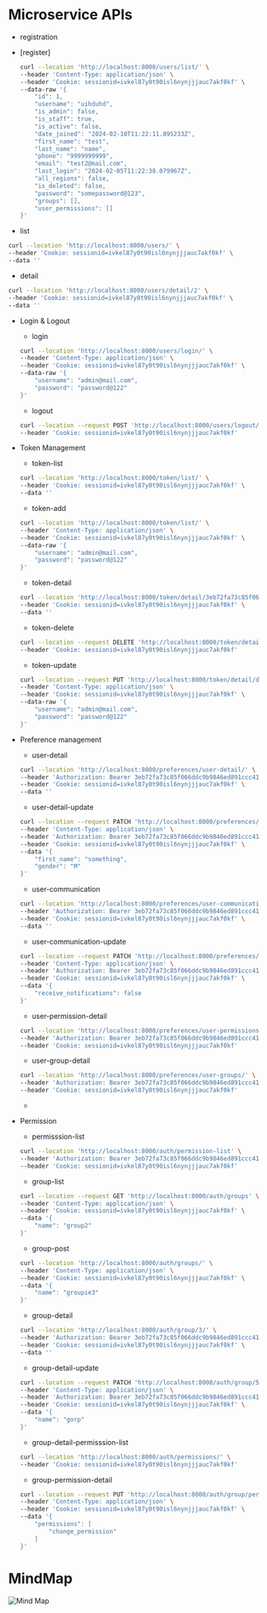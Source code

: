 # Microservice APIs

- registration
- [register]
    
    ```bash
    curl --location 'http://localhost:8000/users/list/' \
    --header 'Content-Type: application/json' \
    --header 'Cookie: sessionid=ivkel87y0t90isl6nynjjjauc7akf0kf' \
    --data-raw '{
        "id": 1,
        "username": "uihduhd",
        "is_admin": false,
        "is_staff": true,
        "is_active": false,
        "date_joined": "2024-02-10T11:22:11.895233Z",
        "first_name": "test",
        "last_name": "name",
        "phone": "9999999999",
        "email": "test2@mail.com",
        "last_login": "2024-02-05T11:22:38.079967Z",
        "all_regions": false,
        "is_deleted": false,
        "password": "somepassword@123",
        "groups": [],
        "user_permissions": []
    }'
    ```
    
- list

```bash
curl --location 'http://localhost:8000/users/' \
--header 'Cookie: sessionid=ivkel87y0t90isl6nynjjjauc7akf0kf' \
--data ''
```

- detail

```bash
curl --location 'http://localhost:8000/users/detail/2' \
--header 'Cookie: sessionid=ivkel87y0t90isl6nynjjjauc7akf0kf' \
--data ''
```

- Login & Logout
    - login
    
    ```bash
    curl --location 'http://localhost:8000/users/login/' \
    --header 'Content-Type: application/json' \
    --header 'Cookie: sessionid=ivkel87y0t90isl6nynjjjauc7akf0kf' \
    --data-raw '{
        "username": "admin@mail.com",
        "password": "password@122"
    }'
    ```
    
    - logout
    
    ```bash
    curl --location --request POST 'http://localhost:8000/users/logout/' \
    --header 'Cookie: sessionid=ivkel87y0t90isl6nynjjjauc7akf0kf'
    ```
    
- Token Management
    - token-list
    
    ```bash
    curl --location 'http://localhost:8000/token/list/' \
    --header 'Cookie: sessionid=ivkel87y0t90isl6nynjjjauc7akf0kf' \
    --data ''
    ```
    
    - token-add
    
    ```bash
    curl --location 'http://localhost:8000/token/list/' \
    --header 'Content-Type: application/json' \
    --header 'Cookie: sessionid=ivkel87y0t90isl6nynjjjauc7akf0kf' \
    --data-raw '{
        "username": "admin@mail.com",
        "password": "password@122"
    }'
    ```
    
    - token-detail
    
    ```bash
    curl --location 'http://localhost:8000/token/detail/3eb72fa73c85f066ddc9b9846ed891ccc41c413a/' \
    --header 'Cookie: sessionid=ivkel87y0t90isl6nynjjjauc7akf0kf' \
    --data ''
    ```
    
    - token-delete
    
    ```bash
    curl --location --request DELETE 'http://localhost:8000/token/detail/21a82f093b4a03b5b54ac34039b0e546880c6e11/' \
    --header 'Cookie: sessionid=ivkel87y0t90isl6nynjjjauc7akf0kf'
    ```
    
    - token-update
    
    ```bash
    curl --location --request PUT 'http://localhost:8000/token/detail/ddceddb3914247898c18537e5901ba8e24177a7f/' \
    --header 'Content-Type: application/json' \
    --header 'Cookie: sessionid=ivkel87y0t90isl6nynjjjauc7akf0kf' \
    --data-raw '{
        "username": "admin@mail.com",
        "password": "password@122"
    }'
    ```
    
- Preference management
    - user-detail
    
    ```bash
    curl --location 'http://localhost:8000/preferences/user-detail/' \
    --header 'Authorization: Bearer 3eb72fa73c85f066ddc9b9846ed891ccc41c413a' \
    --header 'Cookie: sessionid=ivkel87y0t90isl6nynjjjauc7akf0kf' \
    --data ''
    ```
    
    - user-detail-update
    
    ```bash
    curl --location --request PATCH 'http://localhost:8000/preferences/user-detail/1/' \
    --header 'Content-Type: application/json' \
    --header 'Authorization: Bearer 3eb72fa73c85f066ddc9b9846ed891ccc41c413a' \
    --header 'Cookie: sessionid=ivkel87y0t90isl6nynjjjauc7akf0kf' \
    --data '{
        "first_name": "something",
        "gender": "M"
    }'
    ```
    
    - user-communication
    
    ```bash
    curl --location 'http://localhost:8000/preferences/user-communications/' \
    --header 'Authorization: Bearer 3eb72fa73c85f066ddc9b9846ed891ccc41c413a' \
    --header 'Cookie: sessionid=ivkel87y0t90isl6nynjjjauc7akf0kf' \
    --data ''
    ```
    
    - user-communication-update
    
    ```bash
    curl --location --request PATCH 'http://localhost:8000/preferences/user-communication/1/' \
    --header 'Content-Type: application/json' \
    --header 'Authorization: Bearer 3eb72fa73c85f066ddc9b9846ed891ccc41c413a' \
    --header 'Cookie: sessionid=ivkel87y0t90isl6nynjjjauc7akf0kf' \
    --data '{
        "receive_notifications": false
    }'
    ```
    
    - user-permission-detail
    
    ```bash
    curl --location 'http://localhost:8000/preferences/user-permissions/' \
    --header 'Authorization: Bearer 3eb72fa73c85f066ddc9b9846ed891ccc41c413a' \
    --header 'Cookie: sessionid=ivkel87y0t90isl6nynjjjauc7akf0kf'
    ```
    
    - user-group-detail
    
    ```bash
    curl --location 'http://localhost:8000/preferences/user-groups/' \
    --header 'Authorization: Bearer 3eb72fa73c85f066ddc9b9846ed891ccc41c413a' \
    --header 'Cookie: sessionid=ivkel87y0t90isl6nynjjjauc7akf0kf'
    ```
    
    - 
- Permission
    - permisssion-list
    
    ```bash
    curl --location 'http://localhost:8000/auth/permission-list' \
    --header 'Authorization: Bearer 3eb72fa73c85f066ddc9b9846ed891ccc41c413a' \
    --header 'Cookie: sessionid=ivkel87y0t90isl6nynjjjauc7akf0kf'
    ```
    
    - group-list
    
    ```bash
    curl --location --request GET 'http://localhost:8000/auth/groups' \
    --header 'Content-Type: application/json' \
    --header 'Cookie: sessionid=ivkel87y0t90isl6nynjjjauc7akf0kf' \
    --data '{
        "name": "group2"
    }'
    ```
    
    - group-post
    
    ```bash
    curl --location 'http://localhost:8000/auth/groups/' \
    --header 'Content-Type: application/json' \
    --header 'Cookie: sessionid=ivkel87y0t90isl6nynjjjauc7akf0kf' \
    --data '{
        "name": "groupie3"
    }'
    ```
    
    - group-detail
    
    ```bash
    curl --location 'http://localhost:8000/auth/group/3/' \
    --header 'Authorization: Bearer 3eb72fa73c85f066ddc9b9846ed891ccc41c413a' \
    --header 'Cookie: sessionid=ivkel87y0t90isl6nynjjjauc7akf0kf' \
    --data ''
    ```
    
    - group-detail-update
    
    ```bash
    curl --location --request PATCH 'http://localhost:8000/auth/group/5/' \
    --header 'Content-Type: application/json' \
    --header 'Authorization: Bearer 3eb72fa73c85f066ddc9b9846ed891ccc41c413a' \
    --header 'Cookie: sessionid=ivkel87y0t90isl6nynjjjauc7akf0kf' \
    --data '{
        "name": "gorp"
    }'
    ```
    
    - group-detail-permisssion-list
    
    ```bash
    curl --location 'http://localhost:8000/auth/permissions/' \
    --header 'Cookie: sessionid=ivkel87y0t90isl6nynjjjauc7akf0kf'
    ```
    
    - group-permission-detail
    
    ```bash
    curl --location --request PUT 'http://localhost:8000/auth/group/permissions/3/' \
    --header 'Content-Type: application/json' \
    --header 'Cookie: sessionid=ivkel87y0t90isl6nynjjjauc7akf0kf' \
    --data '{
        "permissions": [
            "change_permission"
        ]
    }'
    ```

# MindMap
![Mind Map](MindMap.png)